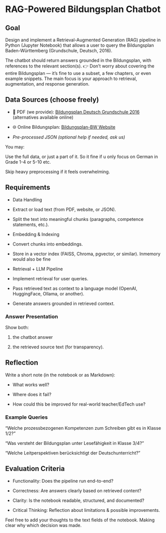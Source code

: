 # RAG-Powered Bildungsplan Chatbot

## Goal

Design and implement a Retrieval-Augmented Generation (RAG) pipeline in Python (Jupyter Notebook) that allows a user to query the Bildungsplan Baden-Württemberg (Grundschule, Deutsch, 2016).

The chatbot should return answers grounded in the Bildungsplan, with references to the relevant section(s).
👉 Don’t worry about covering the entire Bildungsplan — it’s fine to use a subset, a few chapters, or even example snippets. The main focus is your approach to retrieval, augmentation, and response generation.

## Data Sources (choose freely)

- 📄 PDF (we provide): [Bildungsplan Deutsch Grundschule 2016](Bildungsplan%20Grundschule%20Deutsch.pdf) (alternatives available online)


- 🌐 Online Bildungsplan: [Bildungsplan-BW Website](https://www.bildungsplaene-bw.de/,Lde/LS/BP2016BW/ALLG)

- _Pre-processed JSON (optional help if needed, ask us)_

You may:

Use the full data, or just a part of it. So it fine if u only focus on German in Grade 1-4 or 5-10 etc.

Skip heavy preprocessing if it feels overwhelming.

## Requirements

- Data Handling

- Extract or load text (from PDF, website, or JSON).

- Split the text into meaningful chunks (paragraphs, competence statements, etc.).

- Embedding & Indexing

- Convert chunks into embeddings.

- Store in a vector index (FAISS, Chroma, pgvector, or similar). Inmemory would also be fine

- Retrieval + LLM Pipeline

- Implement retrieval for user queries.

- Pass retrieved text as context to a language model (OpenAI, HuggingFace, Ollama, or another).

- Generate answers grounded in retrieved context.

### Answer Presentation

Show both:

1. the chatbot answer

2. the retrieved source text (for transparency).

## Reflection

Write a short note (in the notebook or as Markdown):

- What works well?

- Where does it fail?

- How could this be improved for real-world teacher/EdTech use?

### Example Queries

“Welche prozessbezogenen Kompetenzen zum Schreiben gibt es in Klasse 1/2?”

“Was versteht der Bildungsplan unter Lesefähigkeit in Klasse 3/4?”

“Welche Leitperspektiven berücksichtigt der Deutschunterricht?”

## Evaluation Criteria

- Functionality: Does the pipeline run end-to-end?

- Correctness: Are answers clearly based on retrieved content?

- Clarity: Is the notebook readable, structured, and documented?

- Critical Thinking: Reflection about limitations & possible improvements.

Feel free to add your thoughts to the text fields of the notebook. Making clear why which decision was made.
